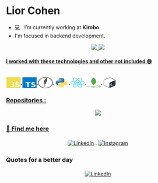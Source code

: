 # Lior Cohen


- 💻 &nbsp; I’m currently working at **Kirobo**
- I'm focused in backend development.
<div align="center">
  <a href="https://github.com/LiorCohenn">
  <img height="170em" src="https://github-readme-stats.vercel.app/api?username=liorcohenn&bg_color=30,e96443,904e95&title_color=fff&text_color=fff&count_private=true"/>
  <img height="170em" src="https://github-readme-stats.vercel.app/api/top-langs/?username=liorcohenn&layout=compact&langs_count=6&bg_color=30,e96443,904e95&text_color=ffff&title_color=fff"/>
</div>
  
  
  <h4>I worked with these technologies and other not included 😄</h4>
<div style="display: inline_block"><br>
  <img align="center" alt="Js" height="30" width="40" src="https://raw.githubusercontent.com/devicons/devicon/master/icons/javascript/javascript-plain.svg">
  <img align="center" alt="Ts" height="30" width="40" src="https://raw.githubusercontent.com/devicons/devicon/master/icons/typescript/typescript-plain.svg">
  <img align="center" alt="Feathersjs" height="30" width="40" src="https://raw.githubusercontent.com/devicons/devicon/master/icons/feathersjs/feathersjs-original.svg">
<img align="center" alt="Python" height="30" width="40" src="https://raw.githubusercontent.com/devicons/devicon/master/icons/python/python-original.svg">
  <img align="center" alt="React" height="30" width="40" src="https://raw.githubusercontent.com/devicons/devicon/master/icons/react/react-original.svg">
  <img align="center" alt="Db" height="30" width="40" src="https://raw.githubusercontent.com/devicons/devicon/master/icons/mongodb/mongodb-plain-wordmark.svg">
  <img align="center" alt="Bash" height="30" width="40" src="https://raw.githubusercontent.com/devicons/devicon/master/icons/bash/bash-plain.svg">
</div>

### Repositories :
<div align="center">
  <a href="https://github.com/LiorCohenn">
  <img height="130em" src="https://github-readme-stats.vercel.app/api/pin?username=liorcohenn&repo=ts-abi-decoder&title_color=fff&icon_color=f9f9f9&text_color=ffff&bg_color=30,e96443,904e95&show_owner=true"/>

</div>

### 📢 Find me here
<p align="center">
  <a href="https://www.linkedin.com/in/iamliorcohen/">
    <img src="https://raw.githubusercontent.com/MikeCodesDotNET/MikeCodesDotNET/a8abbf37441f3253f74ea255a47f289208d7568c/Resources/linkedIn.svg" alt="LinkedIn" style="vertical-align:top; margin:4px">
  </a>

  <a href="https://www.instagram.com/liorco22/">
    <img src="https://raw.githubusercontent.com/MikeCodesDotNET/MikeCodesDotNET/a8abbf37441f3253f74ea255a47f289208d7568c/Resources/instagram.svg" alt="Instagram" style="vertical-align:top; margin:4px">
  </a>

</p>

### Quotes for a better day
<p align="center">
  <a href="https://github.com/LiorCohenn">
    <img src="https://quotes-github-readme.vercel.app/api?type=horizontal&theme=blue" alt="LinkedIn" style="vertical-align:top; margin:4px">
  </a>
  
</p>




